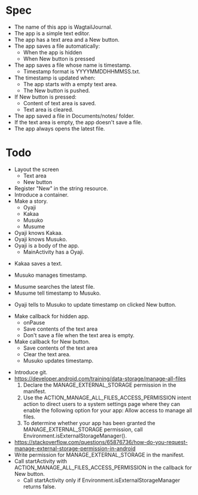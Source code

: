 # Spec

* The name of this app is WagtailJournal.
* The app is a simple text editor.
* The app has a text area and a New button.
* The app saves a file automatically:
  * When the app is hidden
  * When New button is pressed
* The app saves a file whose name is timestamp.
  * Timestamp format is YYYYMMDDHHMMSS.txt.
* The timestamp is updated when:
  * The app starts with a empty text area.
  * The New button is pushed.
* If New button is pressed:
  * Content of text area is saved.
  * Text area is cleared.
* The app saved a file in Documents/notes/ folder.
* If the text area is empty, the app doesn't save a file.
* The app always opens the latest file.

# Todo

- Layout the screen
  - Text area
  - New button
- Register "New" in the string resource.
- Introduce a container.
- Make a story.
  - Oyaji
  - Kakaa
  - Musuko
  - Musume
- Oyaji knows Kakaa.
- Oyaji knows Musuko.
- Oyaji is a body of the app.
  - MainActivity has a Oyaji.
+ Kakaa saves a text.
- Musuko manages timestamp.
+ Musume searches the latest file.
+ Musume tell timestamp to Musuko.
- Oyaji tells to Musuko to update timestamp on clicked New button.
+ Make callback for hidden app.
  + onPause
  + Save contents of the text area
  + Don't save a file when the text area is empty.
+ Make callback for New button.
  + Save contents of the text area
  + Clear the text area.
  - Musuko updates timestamp.
- Introduce git.
- https://developer.android.com/training/data-storage/manage-all-files
  1. Declare the MANAGE_EXTERNAL_STORAGE permission in the manifest.
  2. Use the ACTION_MANAGE_ALL_FILES_ACCESS_PERMISSION intent action to direct users to a system
     settings page where they can enable the following option for your app: Allow access to manage
     all files.
  3. To determine whether your app has been granted the MANAGE_EXTERNAL_STORAGE permission, call
     Environment.isExternalStorageManager().
- https://stackoverflow.com/questions/65876736/how-do-you-request-manage-external-storage-permission-in-android
- Write permission for MANAGE_EXTERNAL_STORAGE in the manifest.
- Call startActivity with ACTION_MANAGE_ALL_FILES_ACCESS_PERMISSION in the callback for New button.
  - Call startActivity only if Environment.isExternalStorageManager returns false.
  